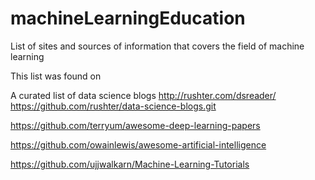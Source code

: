 # machineLearningEducation
List of sites and sources of information that covers the field of machine learning

This list was found on 

A curated list of data science blogs http://rushter.com/dsreader/
https://github.com/rushter/data-science-blogs.git


https://github.com/terryum/awesome-deep-learning-papers

https://github.com/owainlewis/awesome-artificial-intelligence

https://github.com/ujjwalkarn/Machine-Learning-Tutorials